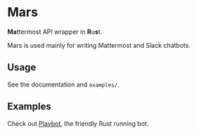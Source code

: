 Mars
====

**Ma**ttermost API wrapper in **R**u**s**t.

Mars is used mainly for writing Mattermost and Slack chatbots.

Usage
-----

See the documentation and `examples/`.

Examples
--------

Check out [Playbot](https://github.com/redox-os/playbot), the friendly Rust running bot.

